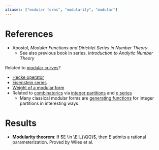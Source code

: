 ```yaml
---
aliases: ["modular forms", "modularity", "modular"]
---
```


# References

- Apostol, *Modular Functions and Dirichlet Series in Number Theory*.
	- See also previous book in series, *Introduction to Analytic Number Theory*

Related to [modular curves](modular%20curve.md)?

- [Hecke operator](Hecke%20operator)
- [Eisenstein series](Eisenstein%20series)
- [Weight of a modular form](Weight%20of%20a%20modular%20form)
- Related to [combinatorics](combinatorics) via [integer partitions](integer%20partitions) and [q series](q%20series.md)
	- Many classical modular forms are [generating functions](generating%20function) for integer partitions in interesting ways

# Results

- **Modularity theorem**:
	If $E \in \Ell_{\QQ}$, then $E$ admits a rational parameterization. Proved by Wiles et al.